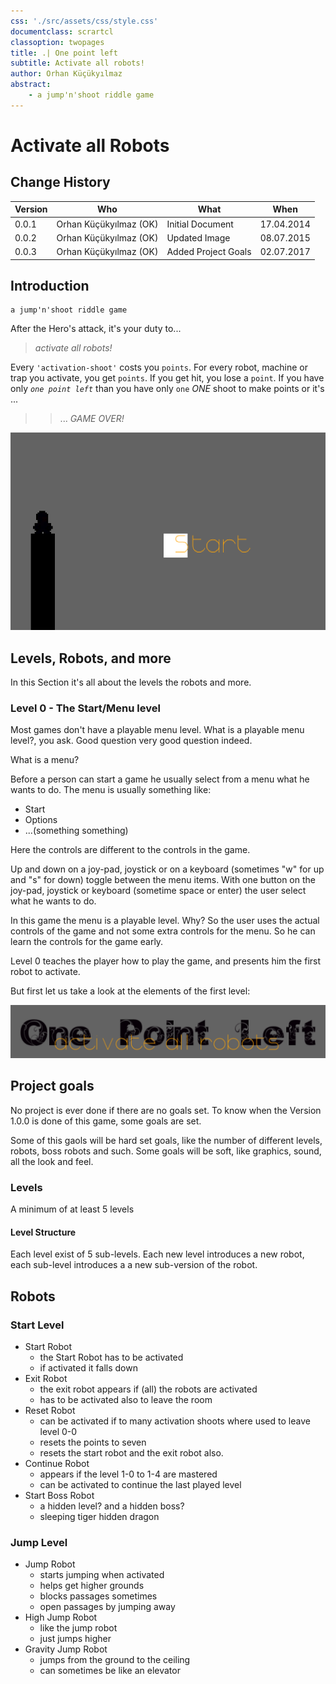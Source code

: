 ```yaml
---
css: './src/assets/css/style.css'
documentclass: scrartcl
classoption: twopages
title: .| One point left
subtitle: Activate all robots!
author: Orhan Küçükyılmaz
abstract:
    - a jump'n'shoot riddle game
---
```


# Activate all Robots #

## Change History ##

| Version |          Who           |         What        |    When    |
|---------|------------------------|---------------------|------------|
| 0.0.1   | Orhan Küçükyılmaz (OK) | Initial Document    | 17.04.2014 |
| 0.0.2   | Orhan Küçükyılmaz (OK) | Updated Image       | 08.07.2015 |
| 0.0.3   | Orhan Küçükyılmaz (OK) | Added Project Goals | 02.07.2017 |

## Introduction ##

    a jump'n'shoot riddle game

After the Hero's attack, it's your duty to...

> _activate all robots!_

Every `'activation-shoot'` costs you `points`.
For every robot, machine or trap you activate,
you get `points`.
If you get hit, you lose a `point`.
If you have only _`one point left`_
than you have only `one` _ONE_ shoot to make points or it's ...

> >... _GAME OVER!_

![ His name is mini ](./src/assets/img/aar.png "His name is mini")

## Levels, Robots, and more ##

In this Section it's all about the levels the robots and more.

### Level 0 - The Start/Menu level ###

Most games don't have a playable menu level. What is a playable menu level?, you ask.
Good question very good question indeed.

What is a menu?

Before a person can start a game he usually select from a menu what he wants
to do. The menu is usually something like:

+ Start
+ Options
+ ...(something something)

Here the controls are different to the controls in the game.

Up and down on a joy-pad, joystick or on a keyboard (sometimes "w" for up
and "s" for down) toggle between the menu items. With one button on the
joy-pad, joystick or keyboard (sometime space or enter) the user select what
he wants to do.

In this game the menu is a playable level. Why?
So the user uses the actual controls of the game and not some extra controls
for the menu. So he can learn the controls for the game early.

Level 0 teaches the player how to play the game, and presents him the first
robot to activate.

But first let us take a look at the elements of the first level:

![ The Title ](./src/assets/img/title.png "The Title")

## Project goals ##

No project is ever done if there are no goals set. To know when the Version 1.0.0 is done of
this game, some goals are set.

Some of this gaols will be hard set goals, like the number of different levels, robots, boss
robots and such. Some goals will be soft, like graphics, sound, all the look and feel.

### Levels ###

A minimum of at least 5 levels

#### Level Structure ####

Each level exist of 5 sub-levels. Each new level introduces a new robot, each sub-level
introduces a a new sub-version of the robot.

## Robots ##

### Start Level ###

+ Start Robot
    - the Start Robot has to be activated
    - if activated it falls down
+ Exit Robot
    - the exit robot appears if (all) the robots are activated
    - has to be activated also to leave the room
+ Reset Robot
    - can be activated if to many activation shoots where used to leave level 0-0
    - resets the points to seven
    - resets the start robot and the exit robot also.
+ Continue Robot
    - appears if the level 1-0 to 1-4 are mastered
    - can be activated to continue the last played level
+ Start Boss Robot
    - a hidden level? and a hidden boss?
    - sleeping tiger hidden dragon

### Jump Level ###

+ Jump Robot
    - starts jumping when activated
    - helps get higher grounds
    - blocks passages sometimes
    - open passages by jumping away
+ High Jump Robot
    - like the jump robot
    - just jumps higher
+ Gravity Jump Robot
    - jumps from the ground to the ceiling
    - can sometimes be like an elevator


